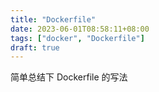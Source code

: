 ```yaml
---
title: "Dockerfile"
date: 2023-06-01T08:58:11+08:00
tags: ["docker", "Dockerfile"]
draft: true
---
```


简单总结下 Dockerfile 的写法

<!--more-->


